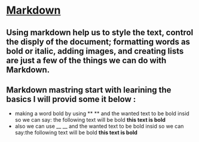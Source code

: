 # [Markdown](https://guides.github.com/features/mastering-markdown/) 
## Using markdown help us to style the text, control the disply of the document; formatting words as bold or italic, adding images, and creating lists are just a few of the things we can do with Markdown.
## Markdown mastring start with learining the basics I will provid some it below :
* making a word bold by using ** ** and the wanted text to be bold insid so we can say: the following text will be bold **this text is bold**
* also we can use __ __ and the wanted text to be bold insid so we can say:the following text will be bold __this text is bold__
